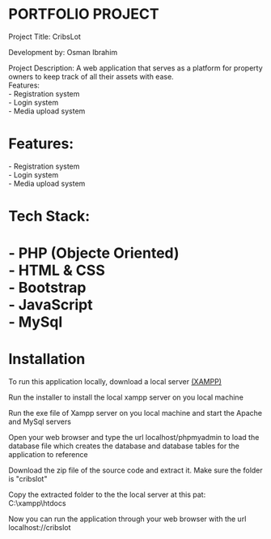 <h1> PORTFOLIO PROJECT </h1>
<p><bold>Project Title:</bold> CribsLot</p>
<p><bold>Development by:</bold> Osman Ibrahim</p>
<p><bold>Project Description:</bold> A web application that serves as a platform for property owners to keep track of all their assets with ease.<br>
<bold>Features:</bold><br>
- Registration system<br>
- Login system <br>
- Media upload system<br>
</p>

<h1>Features:</h1>
<p>
- Registration system<br>
- Login system <br>
- Media upload system<br>
</p>
<h1>Tech Stack:<h1>
<p>
- PHP (Objecte Oriented)<br>
- HTML & CSS <br>
- Bootstrap <br>
- JavaScript <br>
- MySql<br>
</p>

<h1>Installation</h1>
<p>To run this application locally, download a local server <a href="https://www.apachefriends.org/download.html">(XAMPP)</a></p>

<p>Run the installer to install the local xampp server on you local machine</p>

<p>Run the exe file of Xampp server on you local machine and start the Apache and MySql servers</p>

<p>Open your web browser and type the url localhost/phpmyadmin to load the database file which creates the database and database tables for the application to reference</p>

<p>Download the zip file of the source code and extract it. Make sure the folder is "cribslot"</p>

<p>Copy the extracted folder to the the local server at this pat: C:\xampp\htdocs</p>

<p>Now you can run the application through your web browser with the url localhost://cribslot</p>